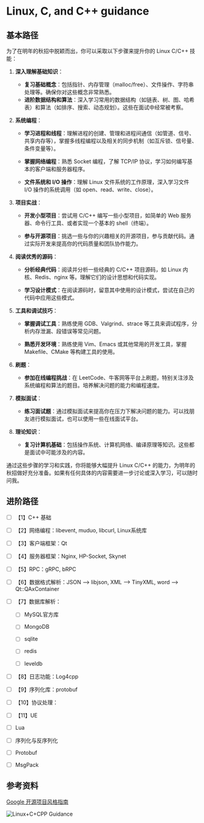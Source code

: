 # Linux, C, and C++ guidance

## 基本路径

为了在明年的秋招中脱颖而出，你可以采取以下步骤来提升你的 Linux C/C++ 技能：

1.   **深入理解基础知识**：
     *   **复习基础概念**：包括指针、内存管理（malloc/free）、文件操作、字符串处理等。确保你对这些概念非常熟悉。
     *   **进阶数据结构和算法**：深入学习常用的数据结构（如链表、树、图、哈希表）和算法（如排序、搜索、动态规划）。这些在面试中经常被考察。

2.   **系统编程**：

     - **学习进程和线程**：理解进程的创建、管理和进程间通信（如管道、信号、共享内存等），掌握多线程编程以及相关的同步机制（如互斥锁、信号量、条件变量等）。

     - **掌握网络编程**：熟悉 Socket 编程，了解 TCP/IP 协议，学习如何编写基本的客户端和服务器程序。

     - **文件系统和 I/O 操作**：理解 Linux 文件系统的工作原理，深入学习文件 I/O 操作的系统调用（如 open、read、write、close）。

3.   **项目实战**：

     - **开发小型项目**：尝试用 C/C++ 编写一些小型项目，如简单的 Web 服务器、命令行工具、或者实现一个基本的 shell（终端）。

     - **参与开源项目**：挑选一些与你的兴趣相关的开源项目，参与贡献代码。通过实际开发来提高你的代码质量和团队协作能力。

4.   **阅读优秀的源码**：

     - **分析经典代码**：阅读并分析一些经典的 C/C++ 项目源码，如 Linux 内核、Redis、nginx 等。理解它们的设计思想和代码实现。

     - **学习设计模式**：在阅读源码时，留意其中使用的设计模式，尝试在自己的代码中应用这些模式。

5.   **工具和调试技巧**：

     - **掌握调试工具**：熟练使用 GDB、Valgrind、strace 等工具来调试程序，分析内存泄漏、段错误等常见问题。

     - **熟悉开发环境**：熟练使用 Vim、Emacs 或其他常用的开发工具，掌握 Makefile、CMake 等构建工具的使用。

6.   **刷题**：
     - **参加在线编程挑战**：在 LeetCode、牛客网等平台上刷题，特别关注涉及系统编程和算法的题目。培养解决问题的能力和编程速度。

7.   **模拟面试**：
     - **练习面试题**：通过模拟面试来提高你在压力下解决问题的能力。可以找朋友进行模拟面试，也可以使用一些在线面试平台。

8.   **理论知识**：
     - **复习计算机基础**：包括操作系统、计算机网络、编译原理等知识。这些都是面试中可能涉及的内容。

通过这些步骤的学习和实践，你将能够大幅提升 Linux C/C++ 的能力，为明年的秋招做好充分准备。如果有任何具体的内容需要进一步讨论或深入学习，可以随时问我。



## 进阶路径

*   [ ] 【1】C++ 基础


*   [ ] 【2】网络编程：libevent, muduo, libcurl, Linux系统库


*   [ ] 【3】客户端框架：Qt


*   [ ] 【4】服务器框架：Nginx, HP-Socket, Skynet


*   [ ] 【5】RPC：gRPC, bRPC


*   [ ] 【6】数据格式解析：JSON --> libjson, XML --> TinyXML, word --> Qt::QAxContainer


*   [ ] 【7】数据库解析：

    *   [ ] MySQL官方库
    *   [ ] MongoDB
    *   [ ] sqlite
    *   [ ] redis
    *   [ ] leveldb



*   [ ] 【8】日志功能：Log4cpp


*   [ ] 【9】序列化库：protobuf


*   [ ] 【10】协议处理：
*   [ ] 【11】UE






*   [ ] Lua
*   [ ] 序列化与反序列化
*   [ ] Protobuf
*   [ ] MsgPack



## 参考资料

[Google 开源项目风格指南](https://zh-google-styleguide.readthedocs.io/en/latest/contents.html)

![Linux+C+CPP Guidance](https://amonologue-image-bed.oss-cn-chengdu.aliyuncs.com/2025/202507192036236.png)
